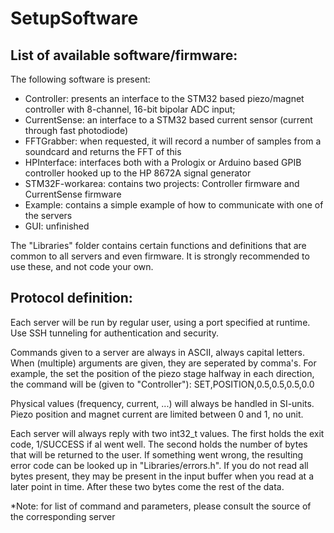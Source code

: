 SetupSoftware
=============

List of available software/firmware:
------------------------------------
The following software is present:
- Controller: presents an interface to the STM32 based piezo/magnet controller with 8-channel, 16-bit bipolar ADC input;
- CurrentSense: an interface to a STM32 based current sensor (current through fast photodiode)
- FFTGrabber: when requested, it will record a number of samples from a soundcard and returns the FFT of this
- HPInterface: interfaces both with a Prologix or Arduino based GPIB controller hooked up to the HP 8672A signal generator
- STM32F-workarea: contains two projects: Controller firmware and CurrentSense firmware
- Example: contains a simple example of how to communicate with one of the servers
- GUI: unfinished

The "Libraries" folder contains certain functions and definitions that are common to all servers and even firmware. It is strongly recommended to use these, and not code your own.

Protocol definition:
--------------------
Each server will be run by regular user, using a port specified at runtime. Use SSH tunneling for authentication and
security.

Commands given to a server are always in ASCII, always capital letters. When (multiple) arguments are given, they are seperated by comma's.
For example, the set the position of the piezo stage halfway in each direction, the command will be (given to "Controller"):
SET,POSITION,0.5,0.5,0.5,0.0

Physical values (frequency, current, ...) will always be handled in SI-units. Piezo position and magnet current are limited
between 0 and 1, no unit.

Each server will always reply with two int32_t values. The first holds the exit code, 1/SUCCESS if al went well. The second holds the number of bytes that will 
be returned to the user. If something went wrong, the resulting error code can be looked up in "Libraries/errors.h".
If you do not read all bytes present, they may be present in the input buffer when you read at a later point in time. After
these two bytes come the rest of the data.

*Note: for list of command and parameters, please consult the source of the corresponding server
